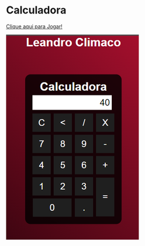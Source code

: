 # Calculadora

<a href="https://climacobnu.github.io/Calculadora/"  rel="noopener noreferrer" target="_blank">Clique aqui para Jogar!</a>

<img src = "Calculadora.PNG"/>
